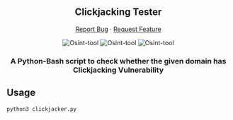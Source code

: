 <br />
<div align="center">
  <h2 align="center">Clickjacking Tester</h2>
  <p align="center">
    <a
      href="https://github.com/Shirshakhtml/clickjacking-tester/issues/new?assignees=&labels=bug">Report
      Bug</a>
    ·
    <a href="https://github.com/Shirshakhtml/clickjacking-tester/issues">Request Feature</a>
  </p>

  <img alt="Osint-tool" src="https://img.shields.io/github/stars/Shirshakhtml/clickjacking-tester">
  <img alt="Osint-tool" src="https://img.shields.io/github/issues/Shirshakhtml/clickjacking-tester">
  <img alt="Osint-tool" src="https://img.shields.io/github/languages/code-size/Shirshakhtml/clickjacking-tester">

</div>
<h3 align="center">A Python-Bash script to check whether the given domain has Clickjacking Vulnerability</h3>

## Usage 
```
python3 clickjacker.py
```  
